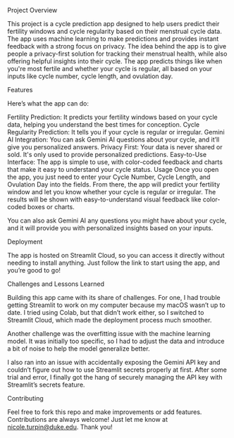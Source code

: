 Project Overview

This project is a cycle prediction app designed to help users predict their fertility windows and cycle regularity based on their menstrual cycle data. The app uses machine learning to make predictions and provides instant feedback with a strong focus on privacy. The idea behind the app is to give people a privacy-first solution for tracking their menstrual health, while also offering helpful insights into their cycle. The app predicts things like when you're most fertile and whether your cycle is regular, all based on your inputs like cycle number, cycle length, and ovulation day.

Features

Here’s what the app can do:

Fertility Prediction: It predicts your fertility windows based on your cycle data, helping you understand the best times for conception.
Cycle Regularity Prediction: It tells you if your cycle is regular or irregular.
Gemini AI Integration: You can ask Gemini AI questions about your cycle, and it’ll give you personalized answers.
Privacy First: Your data is never shared or sold. It's only used to provide personalized predictions.
Easy-to-Use Interface: The app is simple to use, with color-coded feedback and charts that make it easy to understand your cycle status.
Usage
Once you open the app, you just need to enter your Cycle Number, Cycle Length, and Ovulation Day into the fields. From there, the app will predict your fertility window and let you know whether your cycle is regular or irregular. The results will be shown with easy-to-understand visual feedback like color-coded boxes or charts.

You can also ask Gemini AI any questions you might have about your cycle, and it will provide you with personalized insights based on your inputs.

Deployment

The app is hosted on Streamlit Cloud, so you can access it directly without needing to install anything. Just follow the link to start using the app, and you’re good to go!

Challenges and Lessons Learned

Building this app came with its share of challenges. For one, I had trouble getting Streamlit to work on my computer because my macOS wasn’t up to date. I tried using Colab, but that didn’t work either, so I switched to Streamlit Cloud, which made the deployment process much smoother.

Another challenge was the overfitting issue with the machine learning model. It was initially too specific, so I had to adjust the data and introduce a bit of noise to help the model generalize better.

I also ran into an issue with accidentally exposing the Gemini API key and couldn’t figure out how to use Streamlit secrets properly at first. After some trial and error, I finally got the hang of securely managing the API key with Streamlit’s secrets feature.

Contributing

Feel free to fork this repo and make improvements or add features. Contributions are always welcome! Just let me know at nicole.turpin@duke.edu. Thank you!
